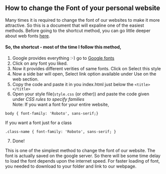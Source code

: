 ## How to change the Font of your personal website
Many times it is required to change the font of our websites to make it more attractive. So this is a document that will expaline one of the easiest methods.
Before going to the shortcut method, you can go little deeper about web fonts [here](https://developer.mozilla.org/en-US/docs/Learn/CSS/Styling_text/Web_fonts).

#### So, the shortcut - most of the time I follow this method,
1. Google provides everything :-) go to [Google fonts](https://fonts.google.com)
2. Click on any font you liked.
3. Now it provides different verities of same fonts. Click on Select this style
4. Now a side bar will open, Select link option available under Use on the web section.
5. Copy the code  and paste it in you index.html just below the `<title></title>`
6. Open your style file(`style.css` (or other)) and paste the code given under *CSS rules to specify families*  
Note: If you want a font for your entire website,
```
body { font-family: 'Roboto', sans-serif;}
```
If you want a font just for a class
```
.class-name { font-family: 'Roboto', sans-serif; }
```
7. Done!  


This is one of the simplest method to change the font of our website. The font is actually saved on the google server. So there will be some time delay to load the font depends upon the internet speed. For faster loading of font, you needed to download to your folder and link to our webpage.
